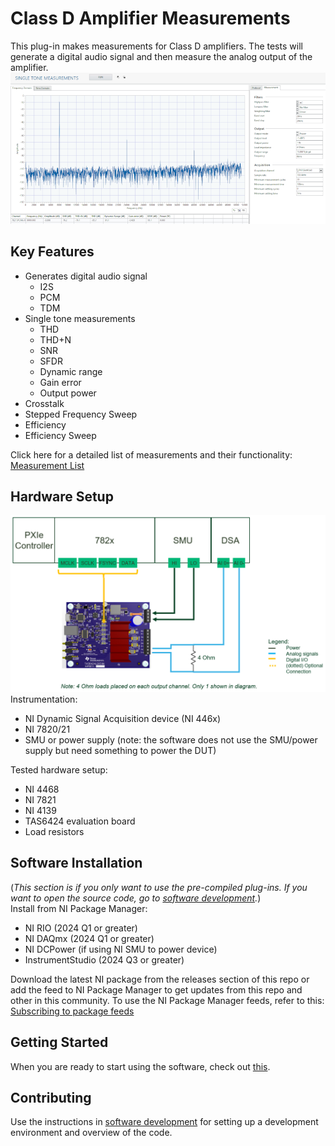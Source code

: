 # Class D Amplifier Measurements

This plug-in makes measurements for Class D amplifiers. The tests will generate a digital audio signal and then measure the analog output of the amplifier.
![Single tone](docs/images/single-tone.png)

## Key Features

- Generates digital audio signal
  - I2S
  - PCM
  - TDM
- Single tone measurements
  - THD
  - THD+N
  - SNR
  - SFDR
  - Dynamic range
  - Gain error
  - Output power
- Crosstalk
- Stepped Frequency Sweep
- Efficiency
- Efficiency Sweep

Click here for a detailed list of measurements and their functionality: [Measurement List](docs/measurements/meas-index.md)

## Hardware Setup

![Hardware setup](docs/images/hw-setup.png)
Instrumentation:

- NI Dynamic Signal Acquisition device (NI 446x)
- NI 7820/21
- SMU or power supply (note: the software does not use the SMU/power supply but need something to power the DUT)

Tested hardware setup:

- NI 4468
- NI 7821
- NI 4139
- TAS6424 evaluation board
- Load resistors

## Software Installation

(*This section is if you only want to use the pre-compiled plug-ins. If you want to open the source code, go to [software development](docs/sw-dev.md).*)  
Install from NI Package Manager:

- NI RIO (2024 Q1 or greater)
- NI DAQmx (2024 Q1 or greater)
- NI DCPower (if using NI SMU to power device)
- InstrumentStudio (2024 Q3 or greater)

Download the latest NI package from the releases section of this repo or add the feed to NI Package Manager to get updates from this repo and other in this community. To use the NI Package Manager feeds, refer to this: [Subscribing to package feeds](https://github.com/NI-MeasurementLink-Plug-Ins/package-manager-feeds)

## Getting Started

When you are ready to start using the software, check out [this](docs/help.md).

## Contributing

Use the instructions in [software development](docs/sw-dev.md) for setting up a development environment and overview of the code.
